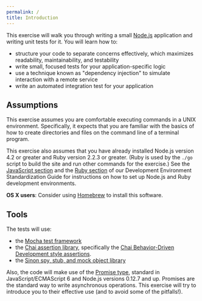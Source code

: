 ```yaml
---
permalink: /
title: Introduction
---
```

This exercise will walk you through writing a small
[Node.js](https://nodejs.org/) application and writing unit tests for it. You
will learn how to:

- structure your code to separate concerns effectively, which maximizes
  readability, maintainability, and testability
- write small, focused tests for your application-specific logic
- use a technique known as "dependency injection" to simulate interaction with
  a remote service
- write an automated integration test for your application

## Assumptions

This exercise assumes you are comfortable executing commands in a UNIX
environment. Specifically, it expects that you are familiar with the basics of
how to create directories and files on the command line of a terminal program.

This exercise also assumes that you have already installed Node.js version 4.2
or greater and Ruby version 2.2.3 or greater. (Ruby is used by the `./go`
script to build the site and run other commands for the exercise.) See the
[JavaScript section](https://pages.18f.gov/dev-environment-standardization/languages/javascript/)
and the
[Ruby section](https://pages.18f.gov/dev-environment-standardization/languages/ruby/)
of our Development Environment Standardization Guide for instructions on how
to set up Node.js and Ruby development environments.

**OS X users**: Consider using [Homebrew](http://brew.sh/) to install this
software.

## Tools

The tests will use:

- the [Mocha test framework](https://mochajs.org/)
- the [Chai assertion library](http://chaijs.com/), specifically the [Chai
  Behavior-Driven Development style assertions](http://chaijs.com/api/bdd/).
- the [Sinon spy, stub, and mock object library](http://sinonjs.org/)

Also, the code will make use of the [Promise
type](https://developer.mozilla.org/en-US/docs/Web/JavaScript/Reference/Global_Objects/Promise),
standard in JavaScript/ECMAScript 6 and Node.js versions 0.12.7 and up.
Promises are the standard way to write asynchronous operations. This exercise
will try to introduce you to their effective use (and to avoid some of the
pitfalls!).
